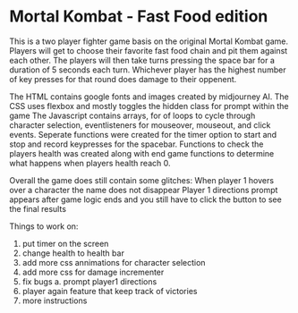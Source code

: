# Mortal Kombat - Fast Food edition

This is a two player fighter game basis on the original Mortal Kombat game. Players will get to choose their favorite fast food chain and pit them against each other. The players will then take turns pressing the space bar for a duration of 5 seconds each turn. Whichever player has the highest number of key presses for that round does damage to their oppenent.

The HTML contains google fonts and images created by midjourney AI.
The CSS uses flexbox and mostly toggles the hidden class for prompt within the game
The Javascript contains arrays, for of loops to cycle through character selection, eventlisteners for mouseover, mouseout, and click events. Seperate functions were created for the timer option to start and stop and record keypresses for the spacebar. Functions to check the players health was created along with end game functions to determine what happens when players health reach 0.

Overall the game does still contain some glitches:
When player 1 hovers over a character the name does not disappear
Player 1 directions prompt appears after game logic ends and you still have to click the button to see the final results

Things to work on:

1. put timer on the screen
2. change health to health bar
3. add more css annimations for character selection
4. add more css for damage incrementer
5. fix bugs
   a. prompt player1 directions
6. player again feature that keep track of victories
7. more instructions
